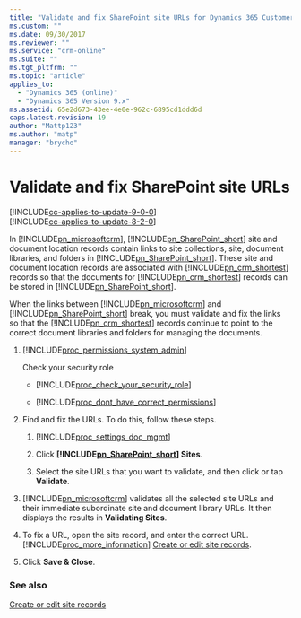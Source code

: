 ```yaml
---
title: "Validate and fix SharePoint site URLs for Dynamics 365 Customer Engagement | MicrosoftDocs"
ms.custom: ""
ms.date: 09/30/2017
ms.reviewer: ""
ms.service: "crm-online"
ms.suite: ""
ms.tgt_pltfrm: ""
ms.topic: "article"
applies_to: 
  - "Dynamics 365 (online)"
  - "Dynamics 365 Version 9.x"
ms.assetid: 65e2d673-43ee-4e0e-962c-6895cd1ddd6d
caps.latest.revision: 19
author: "Mattp123"
ms.author: "matp"
manager: "brycho"
---
```

# Validate and fix SharePoint site URLs

[!INCLUDE[cc-applies-to-update-9-0-0](../includes/cc_applies_to_update_9_0_0.md)]<br/>[!INCLUDE[cc-applies-to-update-8-2-0](../includes/cc_applies_to_update_8_2_0.md)]

In [!INCLUDE[pn_microsoftcrm](../includes/pn-microsoftcrm.md)], [!INCLUDE[pn_SharePoint_short](../includes/pn-sharepoint-short.md)] site and document location records contain links to site collections, site, document libraries, and folders in [!INCLUDE[pn_SharePoint_short](../includes/pn-sharepoint-short.md)]. These site and document location records are associated with [!INCLUDE[pn_crm_shortest](../includes/pn-crm-shortest.md)] records so that the documents for [!INCLUDE[pn_crm_shortest](../includes/pn-crm-shortest.md)] records can be stored in [!INCLUDE[pn_SharePoint_short](../includes/pn-sharepoint-short.md)].  
  
 When the links between [!INCLUDE[pn_microsoftcrm](../includes/pn-microsoftcrm.md)] and [!INCLUDE[pn_SharePoint_short](../includes/pn-sharepoint-short.md)] break, you must validate and fix the links so that the [!INCLUDE[pn_crm_shortest](../includes/pn-crm-shortest.md)] records continue to point to the correct document libraries and folders for managing the documents.  
  
1. [!INCLUDE[proc_permissions_system_admin](../includes/proc-permissions-system-admin.md)]  
  
    Check your security role  
  
   - [!INCLUDE[proc_check_your_security_role](../includes/proc-check-your-security-role.md)]  
  
   - [!INCLUDE[proc_dont_have_correct_permissions](../includes/proc-dont-have-correct-permissions.md)]  
  
2. Find and fix the URLs. To do this, follow these steps.  
  
   1. [!INCLUDE[proc_settings_doc_mgmt](../includes/proc-settings-doc-mgmt.md)]  
  
   2. Click **[!INCLUDE[pn_SharePoint_short](../includes/pn-sharepoint-short.md)] Sites**.  
  
   3. Select the site URLs that you want to validate, and then click or tap **Validate**.  
  
3. [!INCLUDE[pn_microsoftcrm](../includes/pn-microsoftcrm.md)] validates all the selected site URLs and their immediate subordinate site and document library URLs. It then displays the results in **Validating Sites**.  
  
4. To fix a URL, open the site record, and enter the correct URL. [!INCLUDE[proc_more_information](../includes/proc-more-information.md)] [Create or edit site records](edit-existing-sharepoint-site-records.md).  
  
5. Click **Save & Close**.  
  
### See also  
 [Create or edit site records](edit-existing-sharepoint-site-records.md)   
